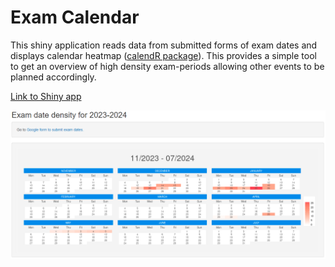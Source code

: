 # Exam Calendar

This shiny application reads data from submitted forms of exam dates and displays calendar heatmap ([calendR package](https://github.com/R-CoderDotCom/calendR)). This provides a simple tool to get an overview of high density exam-periods allowing other events to be planned accordingly.

[Link to Shiny app](https://e1uvw9-alban-laus.shinyapps.io/Shiny_sheets/)
 
<img src="calendR_snap.png" width="800" align="center" />
